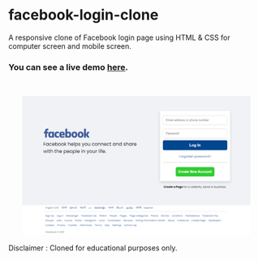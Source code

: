 # facebook-login-clone

A responsive clone of Facebook login page using HTML & CSS for computer screen and mobile screen.

### You can see a live demo [here](https://facebook.ashishbhatia.dev/).

<br><div style="text-align:center;">
  <a href="https://ab-facebook.netlify.app/" target="\_parent"><img src="./images/readme.png" alt="facebook-login-clone" style="width:450px;"/></a>
</div>

Disclaimer : Cloned for educational purposes only.
